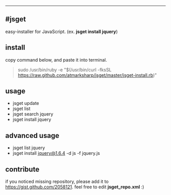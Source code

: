 ----
#jsget
----
easy-installer for JavaScript. (ex. **jsget install jquery**)
   
   
## install
copy command below, and paste it into terminal.  
     
> sudo /usr/bin/ruby -e "$(/usr/bin/curl -fksSL https://raw.github.com/atmarksharp/jsget/master/jsget-install.rb)"
 
## usage
- jsget update
- jsget list
- jsget search jquery
- jsget install jquery
 
## advanced usage
- jsget list jquery
- jsget install jquery@1.6.4 -d js -f jquery.js
 
## contribute
if you noticed missing repository, please add it to https://gist.github.com/2058121. feel free to edit **jsget_repo.xml** :)
